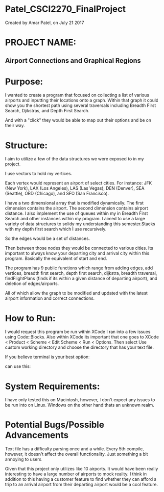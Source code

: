 # Patel_CSCI2270_FinalProject
Created by Amar Patel, on July 21 2017

# PROJECT NAME: 
## Airport Connections and Graphical Regions

# Purpose: 
I wanted to create a program that focused on collecting a list of various airports and
inputting their locations onto a graph. Within that graph it could show you the shortest path using several
traversals including Breadth First Search, Djikstras, and Depth First Search.

And with a "click" they would be able to map out their options and be on their way.

# Structure:

I aim to utilize a few of the data structures we were exposed to in my project.

I use vectors to hold my vertices. 

Each vertex would represent an airport of select cities.
For instance: JFK (New York), LAX (Los Angeles), LAS (Las Vegas), DEN (Denver),
SEA (Seattle), ORD (Chicago), and SFO (San Francisco).

I have a two dimensional array that is modified dynamically. The first dimension contains the airport.
The second dimension contains airport distance. I also implement the use of queues within my in Breadth First Search and other instances within my program. I aimed to use a large variety of data structures to solidy my understanding this semester.Stacks with my depth first search which I use recursively.

So the edges would be a set of distances. 

Then between those nodes they would be connected to various cities. Its important to always know your departing city and arrival city within this program. Basically the equivalent of start and end.

The program has 9 public functions which range from adding edges, add vertices, breadth first search, depth first search, dijkstra, breadth traversal, findFlightPlans (finds if its within a given distance of departing airport), and deletion of edges/airports.

All of which allow the graph to be modified and updated with the latest airport information and correct connections. 


# How to Run:
I would request this program be run within XCode I ran into a few issues using Code::Blocks. Also within XCode its important that one goes to XCode < Product < Scheme < Edit Scheme < Run < Options. Then select Use custom working directory and choose the directory that has your text file. 

If you believe terminal is your best option:

can use this:  

# System Requirements:
I have only tested this on Macintosh, however, I don't expect any issues to be run into on Linux. Windows on the other hand thats an unknown realm.

# Potential Bugs/Possible Advancements
Text file has a difficulty parsing once and a while. Every 5th compile, however, it doesn't affect the overall functionality. Just something a bit annoying to users.

Given that this project only utilizes like 10 airports. It would have been really interesting to have a large number of airports to mock reality. I think in addition to this having a customer feature to find whether they can afford a trip to an arrival airport from their departing airport would be a cool feature.



